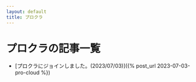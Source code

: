 ```yaml
---
layout: default
title: プロクラ
---
```

# プロクラの記事一覧

- [プロクラにジョインしました。(2023/07/03)]({% post_url 2023-07-03-pro-cloud %})
